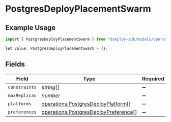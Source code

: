 # PostgresDeployPlacementSwarm

## Example Usage

```typescript
import { PostgresDeployPlacementSwarm } from "dokploy-sdk/models/operations";

let value: PostgresDeployPlacementSwarm = {};
```

## Fields

| Field                                                                                        | Type                                                                                         | Required                                                                                     | Description                                                                                  |
| -------------------------------------------------------------------------------------------- | -------------------------------------------------------------------------------------------- | -------------------------------------------------------------------------------------------- | -------------------------------------------------------------------------------------------- |
| `constraints`                                                                                | *string*[]                                                                                   | :heavy_minus_sign:                                                                           | N/A                                                                                          |
| `maxReplicas`                                                                                | *number*                                                                                     | :heavy_minus_sign:                                                                           | N/A                                                                                          |
| `platforms`                                                                                  | [operations.PostgresDeployPlatform](../../models/operations/postgresdeployplatform.md)[]     | :heavy_minus_sign:                                                                           | N/A                                                                                          |
| `preferences`                                                                                | [operations.PostgresDeployPreference](../../models/operations/postgresdeploypreference.md)[] | :heavy_minus_sign:                                                                           | N/A                                                                                          |